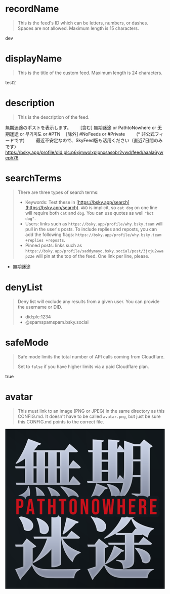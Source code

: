 
# recordName

> This is the feed's ID which can be letters, numbers, or dashes. Spaces are not allowed. Maximum length is 15 characters.

dev

# displayName

> This is the title of the custom feed. Maximum length is 24 characters.

test2

# description

> This is the description of the feed.

無期迷途のポストを表示します。　
　
[含む] 無期迷途 or PathtoNowhere or 无期迷途 or 무기미도 or #PTN　
[除外] #NoFeeds or #Private　
　
(* 非公式フィードです)　
　
最近不安定なので、SkyFeed版も活用ください（直近7日間のみです）　
https://bsky.app/profile/did:plc:p6xjmwolxplpnxsasobr2vwd/feed/aaala6yweph76


# searchTerms

> There are three types of search terms:
>
> - Keywords: Test these in [https://bsky.app/search](https://bsky.app/search). `AND` is implicit, so `cat dog` on one line will require both `cat` and `dog`. You can use quotes as well `"hot dog"`.
> - Users: links such as `https://bsky.app/profile/why.bsky.team` will pull in the user's posts. To include replies and reposts, you can add the following flags: `https://bsky.app/profile/why.bsky.team +replies +reposts`.
> - Pinned posts: links such as `https://bsky.app/profile/saddymayo.bsky.social/post/3jxju2wwap22e` will pin at the top of the feed. One link per line, please.

- 無期迷途

# denyList

> Deny list will exclude any results from a given user. You can provide the username or DID.
>
> - did:plc:1234
> - @spamspamspam.bsky.social



# safeMode

> Safe mode limits the total number of API calls coming from Cloudflare.
>
> Set to `false` if you have higher limits via a paid Cloudflare plan.

true

# avatar

> This must link to an image (PNG or JPEG) in the same directory as this CONFIG.md. It doesn't have to be called `avatar.png`, but just be sure this CONFIG.md points to the correct file.

![](icon-feed-PTN_001.png)
